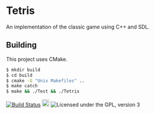 # Tetris

An implementation of the classic game using C++ and SDL.

## Building

This project uses CMake.

```sh
$ mkdir build
$ cd build
$ cmake -G "Unix Makefiles" ..
$ make catch
$ make && ./Test && ./Tetris
```

[![Build Status](https://travis-ci.org/jasonaowen/tetris.svg?branch=master)](https://travis-ci.org/jasonaowen/tetris)
<a href='http://www.recurse.com' title='Made with love at the Recurse Center'><img src='https://cloud.githubusercontent.com/assets/2883345/11325206/336ea5f4-9150-11e5-9e90-d86ad31993d8.png' height='20px'/></a>
![Licensed under the GPL, version 3](https://img.shields.io/badge/license-GPL3-blue.svg)
